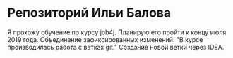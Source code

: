 # Репозиторий Ильи Балова

Я прохожу обучение по курсу job4j. Планирую его пройти к концу июля 2019 года.
Объединение зафиксированных изменений. 
 "В курсе производилась работа с ветках git."
Создание новой ветки через IDEA.